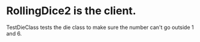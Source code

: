 # RollingDice2 is the client.

TestDieClass tests the die class to make sure the number can't go outside 1 and 6.
